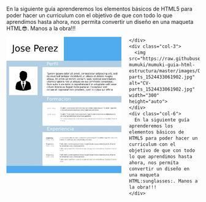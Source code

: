 En la siguiente guía aprenderemos los elementos básicos de HTML5 para poder hacer un curriculum con el objetivo de que con todo lo que aprendimos hasta ahora, nos permita convertir un diseño en una maqueta  HTML:sunglasses:. Manos a la obra!!!

<div class="container">
  <div class="row">
    <div class="col-3">
      <img src="https://raw.githubusercontent.com/smartedu-mumuki/mumuki-guia-html-estructura/master/images/CV_1524432992193.jpg" alt="CV_1524432992193.jpg" width="300" height="auto" style="float: left; margin-right:20px;">
      
    </div>
    <div class="col-3">
      <img src="https://raw.githubusercontent.com/smartedu-mumuki/mumuki-guia-html-estructura/master/images/CV-parts_1524433061902.jpg" alt="CV-parts_1524433061902.jpg" width="300" height="auto">
    </div>
    <div class="col-6">
      En la siguiente guía aprenderemos los elementos básicos de HTML5 para poder hacer un curriculum con el objetivo de que con todo lo que aprendimos hasta ahora, nos permita convertir un diseño en una maqueta  HTML:sunglasses:. Manos a la obra!!!
    </div>
  </div>
</div>
